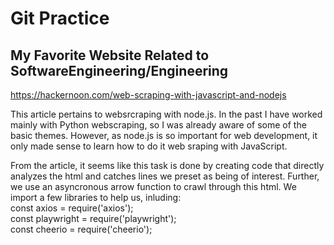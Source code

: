 # Git Practice
## My Favorite Website Related to SoftwareEngineering/Engineering
https://hackernoon.com/web-scraping-with-javascript-and-nodejs

This article pertains to websrcraping with node.js. In the past I have worked mainly with Python webscraping, so I was already aware of some of the basic themes. However, as node.js is so important for web development, it only made sense to learn how to do it web sraping with JavaScript. 

From the article, it seems like this task is done by creating code that directly analyzes the html and catches lines we preset as being of interest. Further, we use an asyncronous arrow function to crawl through this html. We import a few libraries to help us, inluding:  
const axios = require('axios');  
const playwright = require('playwright');  
const cheerio = require('cheerio');  


